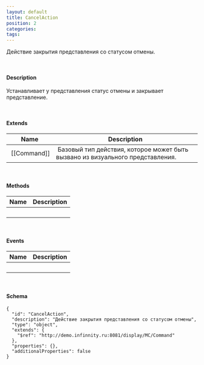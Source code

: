 ```yaml
---
layout: default
title: CancelAction
position: 2
categories: 
tags: 
---
```


Действие закрытия представления со статусом отмены.

   

#### Description

Устанавливает у представления статус отмены и закрывает представление.

   

#### Extends

|Name|Description|
|----|-----------|
| [[Command]]| Базовый тип действия, которое может быть вызвано из визуального представления.|

   

#### Methods

|Name|Description|
|----|-----------|
| | |

    

#### Events

|Name|Description|
|----|-----------|
| | |

   

#### Schema

```
{
  "id": "CancelAction",
  "description": "Действие закрытия представления со статусом отмены",
  "type": "object",
  "extends": {
    "$ref": "http://demo.infinnity.ru:8081/display/MC/Command"
  },
  "properties": {},
  "additionalProperties": false
}
```

   

 

